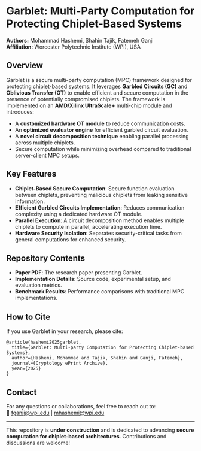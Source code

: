 # Garblet: Multi-Party Computation for Protecting Chiplet-Based Systems

**Authors:** Mohammad Hashemi, Shahin Tajik, Fatemeh Ganji  
**Affiliation:** Worcester Polytechnic Institute (WPI), USA  

## Overview

Garblet is a secure multi-party computation (MPC) framework designed for protecting chiplet-based systems. It leverages **Garbled Circuits (GC)** and **Oblivious Transfer (OT)** to enable efficient and secure computation in the presence of potentially compromised chiplets. The framework is implemented on an **AMD/Xilinx UltraScale+** multi-chip module and introduces:

- A **customized hardware OT module** to reduce communication costs.
- An **optimized evaluator engine** for efficient garbled circuit evaluation.
- A **novel circuit decomposition technique** enabling parallel processing across multiple chiplets.
- Secure computation while minimizing overhead compared to traditional server-client MPC setups.

## Key Features

- **Chiplet-Based Secure Computation**: Secure function evaluation between chiplets, preventing malicious chiplets from leaking sensitive information.
- **Efficient Garbled Circuits Implementation**: Reduces communication complexity using a dedicated hardware OT module.
- **Parallel Execution**: A circuit decomposition method enables multiple chiplets to compute in parallel, accelerating execution time.
- **Hardware Security Isolation**: Separates security-critical tasks from general computations for enhanced security.

## Repository Contents

- **Paper PDF**: The research paper presenting Garblet.
- **Implementation Details**: Source code, experimental setup, and evaluation metrics.
- **Benchmark Results**: Performance comparisons with traditional MPC implementations.

## How to Cite

If you use Garblet in your research, please cite:

```
@article{hashemi2025garblet,
  title={Garblet: Multi-party Computation for Protecting Chiplet-based Systems},
  author={Hashemi, Mohammad and Tajik, Shahin and Ganji, Fatemeh},
  journal={Cryptology ePrint Archive},
  year={2025}
}
```

## Contact

For any questions or collaborations, feel free to reach out to:  
📧 fganji@wpi.edu | mhashemi@wpi.edu  

---

This repository is **under construction** and is dedicated to advancing **secure computation for chiplet-based architectures**. Contributions and discussions are welcome!
